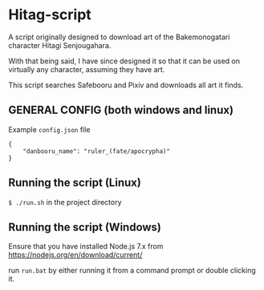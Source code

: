 # Hitag-script
A script originally designed to download art of the Bakemonogatari character Hitagi Senjougahara.

With that being said, I have since designed it so that it can be used on virtually any character, assuming they have art.

This script searches Safebooru and Pixiv and downloads all art it finds.

## GENERAL CONFIG (both windows and linux)
Example `config.json` file
```
{
	"danbooru_name": "ruler_(fate/apocrypha)"
}
```

## Running the script (Linux)
`$ ./run.sh` in the project directory

## Running the script (Windows)
Ensure that you have installed Node.js 7.x from https://nodejs.org/en/download/current/

run `run.bat` by either running it from a command prompt or double clicking it.